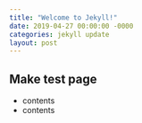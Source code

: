 ```yaml
---
title: "Welcome to Jekyll!"
date: 2019-04-27 00:00:00 -0000
categories: jekyll update
layout: post
---
```


Make test page
---

- contents
- contents